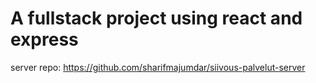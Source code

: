 # A fullstack project using react and express

server repo: https://github.com/sharifmajumdar/siivous-palvelut-server
